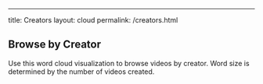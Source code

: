 ---
title: Creators
layout: cloud
permalink: /creators.html

## Browse by Creator

Use this word cloud visualization to browse videos by creator.
Word size is determined by the number of videos created.
